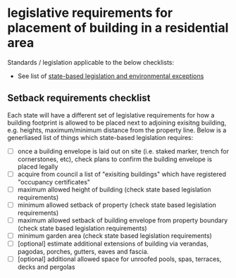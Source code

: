 # legislative requirements for placement of building in a residential area

Standards / legislation applicable to the below checklists:
  * See list of [state-based legislation and environmental exceptions](https://github.com/earthsteading/earthship/blob/master/checklist_state-legislation-exceptions.md)

## Setback requirements checklist
Each state will have a different set of legislative requirements for how a building footprint is allowed to be placed next to adjoining exisitng building, e.g. heights, maximum/minimum distance from the property line.  Below is a generliased list of things which state-based legislation requires:

  - [ ] once a building envelope is laid out on site (i.e. staked marker, trench for cornerstones, etc), check plans to confirm the building envelope is placed legally 
  - [ ] acquire from council a list of "exisiting buildings" which have registered "occupancy certificates"
  - [ ] maximum allowed height of building (check state based legislation requirements)
  - [ ] minimum allowed setback of property (check state based legislation requirements)
  - [ ] maximum allowed setback of building envelope from property boundary (check state based legislation requirements)
  - [ ] minimum garden area (check state based legislation requirements)
  - [ ] [optional] estimate additional extensions of building via verandas, pagodas, porches, gutters, eaves and fascia.
  - [ ] [optional] additional allowed space for unroofed pools, spas, terraces, decks and pergolas
